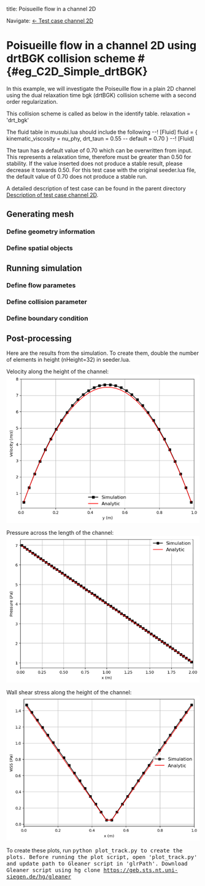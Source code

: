 title: Poisueille flow in a channel 2D

Navigate: [&larr; Test case channel 2D](../../index.html)

# Poisueille flow in a channel 2D using drtBGK collision scheme # {#eg_C2D_Simple_drtBGK}

In this example, we will investigate the Poiseuille flow in a plain 2D channel
using the dual relaxation time bgk (drtBGK) collision scheme with a second order
regularization.

This collision scheme is called as below in the identify table.
relaxation = 'drt_bgk'

The fluid table in musubi.lua should include the following
--! [Fluid]
fluid = {
  kinematic_viscosity = nu_phy,
  drt_taun = 0.55 -- default = 0.70
}
--! [Fluid]

The taun has a default value of 0.70 which can be overwritten from input. This
represents a relaxation time, therefore must be greater than 0.50 for stability.
If the value inserted does not produce a stable result, please decrease it
towards 0.50. For this test case with the original seeder.lua file, the default
value of 0.70 does not produce a stable run.


A detailed description of test case can be found in the parent directory
[Description of test case channel 2D](../index.html).

## Generating mesh ##
### Define geometry information ###
### Define spatial objects ###

## Running simulation ##
### Define flow parametes ###
### Define collision parameter ###
### Define boundary condition ###
## Post-processing ##

Here are the results from the simulation. To create them, double the number of
elements in height (nHeight=32) in seeder.lua.

Velocity along the height of the channel:
![Velocity_Profile](media/Velocity_Profile.png)

Pressure across the length of the channel:
![Pressure_Profile](media/Pressure_Profile.png)

Wall shear stress along the height of the channel:
![WSS_Profile](media/WSS_Profile.png)

To create these plots, run <tt>python plot_track.py<tt> to create the plots.
Before running the plot script, open 'plot_track.py' and update path to
Gleaner script in 'glrPath'.
Download Gleaner script using
<tt>hg clone https://geb.sts.nt.uni-siegen.de/hg/gleaner</tt>
